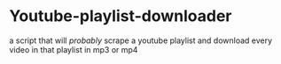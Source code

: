 # Youtube-playlist-downloader
a script that will *probably* scrape a youtube playlist and download every video in that playlist in mp3 or mp4
